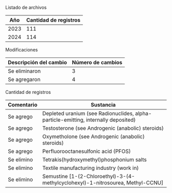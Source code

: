 Listado de archivos

| Año  | Cantidad de registros |
| ---- | --------------------- |
| 2023 | 111                   |
| 2024 | 114                   |

Modificaciones

| Descripción del cambio | Número de cambios |
| ---------------------- | ----------------- |
| Se eliminaron          | 3                 |
| Se agregaron           | 4                 |

Cantidad de registros

| Comentario | Sustancia                                                    |
| ---------- | ------------------------------------------------------------ |
| Se agrego  | Depleted uranium (see Radionuclides, alpha-particle-emitting, internally deposited) |
| Se agrego  | Testosterone (see Androgenic (anabolic) steroids)            |
| Se agrego  | Oxymetholone (see Androgenic (anabolic) steroids)            |
| Se agrego  | Perfluorooctanesulfonic acid (PFOS)                          |
| Se elimino | Tetrakis(hydroxymethyl)phosphonium salts                     |
| Se elimino | Textile manufacturing industry (work in)                     |
| Se elimino | Semustine [1-(2-Chloroethyl)-3-(4-methylcyclohexyl)-1-nitrosourea, Methyl-CCNU] |

